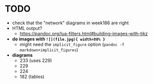 # TODO

- check that the "network" diagrams in week186 are right
- HTML output?
    + https://pandoc.org/lua-filters.html#building-images-with-tikz
- **do images with `![](file.jpg){ width=80% }`**
    + might need the `implicit_figure` option (`pandoc -f markdown+implicit_figures`)
- **diagrams**
    + 233 (uses 229)
    + 229
    + 224
    + 182 (tables)
